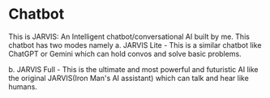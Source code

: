 # Chatbot
This is JARVIS:
An Intelligent chatbot/conversational AI built by me.
This chatbot has two modes namely
a. JARVIS Lite - This is a similar chatbot like ChatGPT or Gemini which can hold convos and solve basic problems.

b. JARVIS Full - This is the ultimate and most powerful and futuristic AI like the original JARVIS(Iron Man's AI assistant) which can talk and hear like humans.
